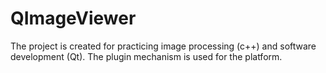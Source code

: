 # QImageViewer
The project is created for practicing image processing (c++) and software development (Qt). 
The plugin mechanism is used for the platform.
